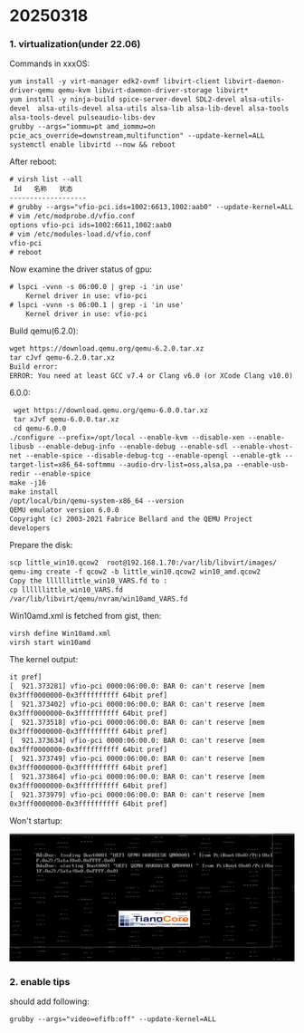 # 20250318
### 1. virtualization(under 22.06)
Commands in xxxOS:    

```
yum install -y virt-manager edk2-ovmf libvirt-client libvirt-daemon-driver-qemu qemu-kvm libvirt-daemon-driver-storage libvirt*
yum install -y ninja-build spice-server-devel SDL2-devel alsa-utils-devel  alsa-utils-devel alsa-utils alsa-lib alsa-lib-devel alsa-tools alsa-tools-devel pulseaudio-libs-dev
grubby --args="iommu=pt amd_iommu=on pcie_acs_override=downstream,multifunction" --update-kernel=ALL
systemctl enable libvirtd --now && reboot
```
After reboot:    

```
# virsh list --all
 Id   名称   状态
-------------------
# grubby --args="vfio-pci.ids=1002:6613,1002:aab0" --update-kernel=ALL
# vim /etc/modprobe.d/vfio.conf
options vfio-pci ids=1002:6611,1002:aab0
# vim /etc/modules-load.d/vfio.conf
vfio-pci
# reboot
```
Now examine the driver status of gpu:     

```
# lspci -vvnn -s 06:00.0 | grep -i 'in use'
	Kernel driver in use: vfio-pci
# lspci -vvnn -s 06:00.1 | grep -i 'in use'
	Kernel driver in use: vfio-pci
```
Build qemu(6.2.0):     

```
wget https://download.qemu.org/qemu-6.2.0.tar.xz
tar cJvf qemu-6.2.0.tar.xz
Build error:      
ERROR: You need at least GCC v7.4 or Clang v6.0 (or XCode Clang v10.0)
```
6.0.0:      

```
 wget https://download.qemu.org/qemu-6.0.0.tar.xz
 tar xJvf qemu-6.0.0.tar.xz 
 cd qemu-6.0.0
./configure --prefix=/opt/local --enable-kvm --disable-xen --enable-libusb --enable-debug-info --enable-debug --enable-sdl --enable-vhost-net --enable-spice --disable-debug-tcg --enable-opengl --enable-gtk --target-list=x86_64-softmmu --audio-drv-list=oss,alsa,pa --enable-usb-redir --enable-spice
make -j16
make install
/opt/local/bin/qemu-system-x86_64 --version
QEMU emulator version 6.0.0
Copyright (c) 2003-2021 Fabrice Bellard and the QEMU Project developers
```

Prepare the disk:     

```
scp little_win10.qcow2  root@192.168.1.70:/var/lib/libvirt/images/
qemu-img create -f qcow2 -b little_win10.qcow2 win10_amd.qcow2
Copy the llllllittle_win10_VARS.fd to :   
cp llllllittle_win10_VARS.fd   /var/lib/libvirt/qemu/nvram/win10amd_VARS.fd
```
Win10amd.xml is fetched from gist, then:     

```
virsh define Win10amd.xml
virsh start win10amd
```
The kernel output:      

```
it pref]
[  921.373281] vfio-pci 0000:06:00.0: BAR 0: can't reserve [mem 0x3fff0000000-0x3ffffffffff 64bit pref]
[  921.373402] vfio-pci 0000:06:00.0: BAR 0: can't reserve [mem 0x3fff0000000-0x3ffffffffff 64bit pref]
[  921.373518] vfio-pci 0000:06:00.0: BAR 0: can't reserve [mem 0x3fff0000000-0x3ffffffffff 64bit pref]
[  921.373634] vfio-pci 0000:06:00.0: BAR 0: can't reserve [mem 0x3fff0000000-0x3ffffffffff 64bit pref]
[  921.373749] vfio-pci 0000:06:00.0: BAR 0: can't reserve [mem 0x3fff0000000-0x3ffffffffff 64bit pref]
[  921.373864] vfio-pci 0000:06:00.0: BAR 0: can't reserve [mem 0x3fff0000000-0x3ffffffffff 64bit pref]
[  921.373979] vfio-pci 0000:06:00.0: BAR 0: can't reserve [mem 0x3fff0000000-0x3ffffffffff 64bit pref]

```
Won't startup:     
 
![./images/2025_03_18_19_40_52_1430x640.jpg](./images/2025_03_18_19_40_52_1430x640.jpg)



### 2. enable tips
should add following:       

```
grubby --args="video=efifb:off" --update-kernel=ALL
```
